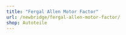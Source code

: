 ```yaml
---
title: "Fergal Allen Motor Factor"
url: /newbridge/fergal-allen-motor-factor/
shop: Autoteile
---
```

